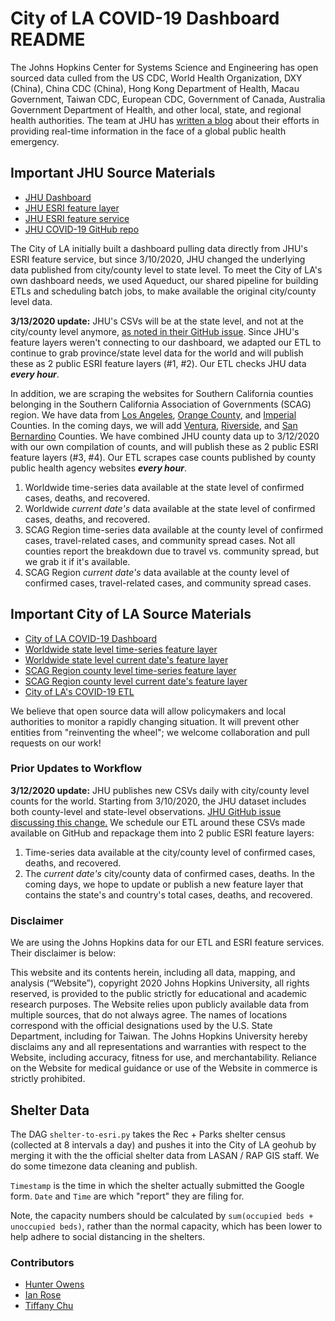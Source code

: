 # City of LA COVID-19 Dashboard README
The Johns Hopkins Center for Systems Science and Engineering has open sourced data culled from the US CDC, World Health Organization, DXY (China), China CDC (China), Hong Kong Department of Health, Macau Government, Taiwan CDC, European CDC, Government of Canada, Australia Government Department of Health, and other local, state, and regional health authorities. The team at JHU has [written a blog](https://systems.jhu.edu/research/public-health/ncov/) about their efforts in providing real-time information in the face of a global public health emergency.

## Important JHU Source Materials
* [JHU Dashboard](https://www.arcgis.com/apps/opsdashboard/index.html#/bda7594740fd40299423467b48e9ecf6)
* [JHU ESRI feature layer](https://www.arcgis.com/home/webmap/viewer.html?layers=c0b356e20b30490c8b8b4c7bb9554e7c)
* [JHU ESRI feature service](https://www.arcgis.com/home/item.html?id=c0b356e20b30490c8b8b4c7bb9554e7c)
* [JHU COVID-19 GitHub repo](https://github.com/CSSEGISandData/COVID-19)

The City of LA initially built a dashboard pulling data directly from JHU's ESRI feature service, but since 3/10/2020, JHU changed the underlying data published from city/county level to state level. To meet the City of LA's own dashboard needs, we used Aqueduct, our shared pipeline for building ETLs and scheduling batch jobs, to make available the original city/county level data.


**3/13/2020 update:** JHU's CSVs will be at the state level, and not at the city/county level anymore, [as noted in their GitHub issue](https://github.com/CSSEGISandData/COVID-19/issues/382). Since JHU's feature layers weren't connecting to our dashboard, we adapted our ETL to continue to grab province/state level data for the world and will publish these as 2 public ESRI feature layers (#1, #2). Our ETL checks JHU data ***every hour***.

In addition, we are scraping the websites for Southern California counties belonging in the Southern California Association of Governments (SCAG) region. We have data from [Los Angeles](http://publichealth.lacounty.gov/media/Coronavirus/), [Orange County](http://www.ochealthinfo.com/phs/about/epidasmt/epi/dip/prevention/novel_coronavirus), and [Imperial](http://www.icphd.org/health-information-and-resources/healthy-facts/covid-19/) Counties. In the coming days, we will add [Ventura](https://www.ventura.org/covid19/), [Riverside](https://www.rivcoph.org/coronavirus), and [San Bernardino](http://wp.sbcounty.gov/dph/coronavirus/) Counties. We have combined JHU county data up to 3/12/2020 with our own compilation of counts, and will publish these as 2 public ESRI feature layers (#3, #4). Our ETL scrapes case counts published by county public health agency websites ***every hour***.

1. Worldwide time-series data available at the state level of confirmed cases, deaths, and recovered.
2. Worldwide *current date's* data available at the state level of confirmed cases, deaths, and recovered.
3. SCAG Region time-series data available at the county level of confirmed cases, travel-related cases, and community spread cases. Not all counties report the breakdown due to travel vs. community spread, but we grab it if it's available.
4. SCAG Region *current date's* data available at the county level of confirmed cases, travel-related cases, and community spread cases.

## Important City of LA Source Materials
* [City of LA COVID-19 Dashboard](https://lahub.maps.arcgis.com/apps/opsdashboard/index.html#/82b3434c38ac4fad80cc281efbeb96ca)
* [Worldwide state level time-series feature layer](http://lahub.maps.arcgis.com/home/item.html?id=20271474d3c3404d9c79bed0dbd48580)
* [Worldwide state level current date's feature layer](http://lahub.maps.arcgis.com/home/item.html?id=191df200230642099002039816dc8c59)
* [SCAG Region county level time-series feature layer](http://lahub.maps.arcgis.com/home/item.html?id=d61924e1d8344a09a1298707cfff388c)
* [SCAG Region county level current date's feature layer](http://lahub.maps.arcgis.com/home/item.html?id=523a372d71014bd491064d74e3eba2c7)
* [City of LA's COVID-19 ETL](https://github.com/CityOfLosAngeles/aqueduct/tree/master/dags/public-health/covid19/)


We believe that open source data will allow policymakers and local authorities to monitor a rapidly changing situation. It will prevent other entities from "reinventing the wheel"; we welcome collaboration and pull requests on our work!


### Prior Updates to Workflow
**3/12/2020 update:** JHU publishes new CSVs daily with city/county level counts for the world. Starting from 3/10/2020, the JHU dataset includes both county-level and state-level observations. [JHU GitHub issue discussing this change.](https://github.com/CSSEGISandData/COVID-19/issues/559) We schedule our ETL around these CSVs made available on GitHub and repackage them into 2 public ESRI feature layers:
1. Time-series data available at the city/county level of confirmed cases, deaths, and recovered.
2. The *current date's* city/county data of confirmed cases, deaths. In the coming days, we hope to update or publish a new feature layer that contains the state's and country's total cases, deaths, and recovered.


### Disclaimer
We are using the Johns Hopkins data for our ETL and ESRI feature services. Their disclaimer is below:

This website and its contents herein, including all data, mapping, and analysis (“Website”), copyright 2020 Johns Hopkins University, all rights reserved, is provided to the public strictly for educational and academic research purposes. The Website relies upon publicly available data from multiple sources, that do not always agree. The names of locations correspond with the official designations used by the U.S. State Department, including for Taiwan. The Johns Hopkins University hereby disclaims any and all representations and warranties with respect to the Website, including accuracy, fitness for use, and merchantability. Reliance on the Website for medical guidance or use of the Website in commerce is strictly prohibited.

## Shelter Data

The DAG `shelter-to-esri.py` takes the Rec + Parks shelter census (collected at 8 intervals a day) and pushes it into the City of LA geohub by merging it with the the official shelter data from LASAN / RAP GIS staff. We do some timezone data cleaning and publish.

`Timestamp` is the time in which the shelter actually submitted the Google form. `Date` and `Time` are which "report" they are filing for.

Note, the capacity numbers should be calculated by `sum(occupied beds + unoccupied beds)`, rather than the normal capacity, which has been lower to help adhere to social distancing in the shelters.

### Contributors
* [Hunter Owens](https://github.com/hunterowens)
* [Ian Rose](https://github.com/ian-r-rose)
* [Tiffany Chu](https://github.com/tiffanychu90)
